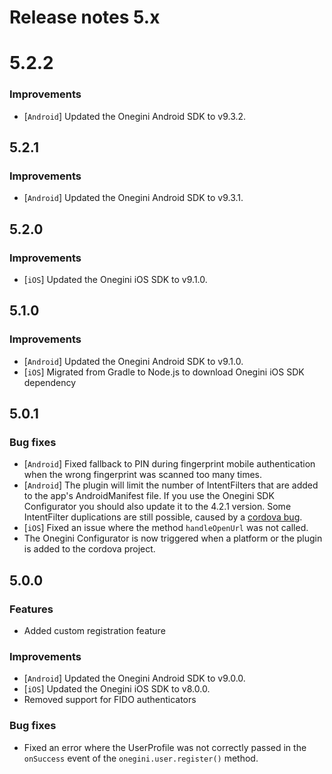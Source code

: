 # Release notes 5.x

# 5.2.2

### Improvements
- [`Android`] Updated the Onegini Android SDK to v9.3.2.

## 5.2.1

### Improvements
- [`Android`] Updated the Onegini Android SDK to v9.3.1. 

## 5.2.0

### Improvements
- [`iOS`] Updated the Onegini iOS SDK to v9.1.0. 

## 5.1.0

### Improvements
- [`Android`] Updated the Onegini Android SDK to v9.1.0. 
- [`iOS`] Migrated from Gradle to Node.js to download Onegini iOS SDK dependency

## 5.0.1

### Bug fixes
- [`Android`] Fixed fallback to PIN during fingerprint mobile authentication when the wrong fingerprint was scanned
 too many times.
- [`Android`] The plugin will limit the number of IntentFilters that are added to the app's AndroidManifest file. If you
use the Onegini SDK Configurator you should also update it to the 4.2.1 version. Some IntentFilter duplications are
still possible, caused by a [cordova bug](https://issues.apache.org/jira/browse/CB-13486).
- [`iOS`] Fixed an issue where the method `handleOpenUrl` was not called.
- The Onegini Configurator is now triggered when a platform or the plugin is added to the cordova project.

## 5.0.0

### Features
- Added custom registration feature

### Improvements
- [`Android`] Updated the Onegini Android SDK to v9.0.0.
- [`iOS`] Updated the Onegini iOS SDK to v8.0.0.
- Removed support for FIDO authenticators

### Bug fixes
- Fixed an error where the UserProfile was not correctly passed in the `onSuccess` event of the `onegini.user.register()` method.
